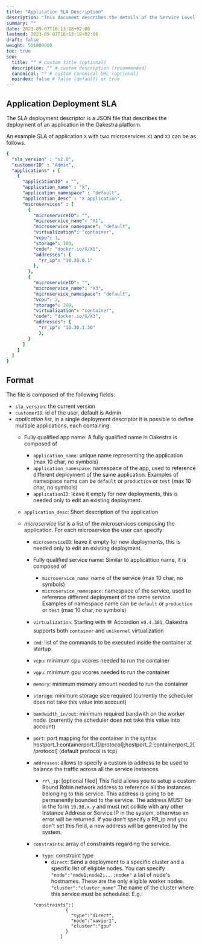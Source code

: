 ```yaml
---
title: "Application SLA Description"
description: "This document describes the details of the Service Level Agreement (SLA) for the application."
summary: ""
date: 2023-09-07T16:13:18+02:00
lastmod: 2023-09-07T16:13:18+02:00
draft: false
weight: 501000000
toc: true
seo:
  title: "" # custom title (optional)
  description: "" # custom description (recommended)
  canonical: "" # custom canonical URL (optional)
  noindex: false # false (default) or true
---
```


## Application Deployment SLA

The SLA deployment descriptor is a JSON file that describes the deployment of an application in the Oakestra platform.

An example SLA of application `X` with two microservices `X1` and `X3` can be as follows.

```yaml
{
  "sla_version" : "v2.0",
  "customerID" : "Admin",
  "applications" : [
    {
      "applicationID" : "",
      "application_name" : "X",
      "application_namespace" : "default",
      "application_desc" : "X application",
      "microservices" : [
        {
          "microserviceID": "",
          "microservice_name": "X1",
          "microservice_namespace": "default",
          "virtualization": "container",
          "vcpu": 1,
          "storage": 100,
          "code": "docker.io/X/X1",
          "addresses": {
            "rr_ip": "10.30.0.1"
          },
        },
        {
          "microserviceID": "",
          "microservice_name": "X3",
          "microservice_namespace": "default",
          "vcpu": 2,
          "storage": 200,
          "virtualization": "container",
          "code": "docker.io/X/X3",
          "addresses": {
            "rr_ip": "10.30.1.30"
          	},
        }
      ]
    }
  ]
}
```

## Format

The file is composed of the following fields:

- `sla_version`: the current version
- `customerID`: id of the user, default is Admin
- *application list*, in a single deployment descriptor it is possible to define multiple applications, each containing:
  - Fully qualified app name: A fully qualified name in Oakestra is composed of
      - `application_name`: unique name representing the application (max 10 char, no symbols)
      - `application_namespace`: namespace of the app, used to reference different deployment of the same application. Examples of namespace name can be `default` or `production` or `test` (max 10 char, no symbols)
      - `applicationID`: leave it empty for new deployments, this is needed only to edit an existing deployment.

  - `application_desc`: Short description of the application

  - *microservice list* is a list of the microservices composing the application. For each microservice the user can specify:
    - `microserviceID`: leave it empty for new deployments, this is needed only to edit an existing deployment.
    - Fully qualified service name: Similar to applicattion name, it is composed of
      - `microservice_name`: name of the service (max 10 char, no symbols)
      - `microservice_namespace`: namespace of the service, used to reference different deployment of the same service. Examples of namespace name can be `default` or `production` or `test` (max 10 char, no symbols)

    - `virtualization`: Starting with  :accordion: Accordion `v0.4.301`, Oakestra supports both `container` and `unikernel` virtualization
    - `cmd`: list of the commands to be executed inside the container at startup
    - `vcpu`: minimum cpu vcores needed to run the container
    - `vgpu`: minimum gpu vcores needed to run the container
    - `memory`: minimum memory amount needed to run the container
    - `storage`: minimum storage size required (currently the scheduler does not take this value into account)
    - `bandwidth_in/out`: minimum required bandwith on the worker node. (currently the scheduler does not take this value into account)
    - `port`: port mapping for the container in the syntax hostport_1:containerport_1\[/protocol];hostport_2:containerport_2\[/protocol] (default protocol is tcp)
    - `addresses`: allows to specify a custom ip address to be used to balance the traffic across all the service instances.
      - `rr\_ip`: [optional filed] This field allows you to setup a custom Round Robin network address to reference all the instances belonging to this service. This address is going to be permanently bounded to the service. The address MUST be in the form `10.30.x.y` and must not collide with any other Instance Address or Service IP in the system, otherwise an error will be returned. If you don't specify a RR_ip and you don't set this field, a new address will be generated by the system.
    - `constraints`: array of constraints regarding the service.
      - `type`: constraint type
        - `direct`: Send a deployment to a specific cluster and a specific list of eligible nodes. You can specify `"node":"node1;node2;...;noden"` a list of node's hostnames. These are the only eligible worker nodes.  `"cluster":"cluster_name"` The name of the cluster where this service must be scheduled. E.g.:
      ```
      "constraints":[
                  {
                    "type":"direct",
                    "node":"xavier1",
                    "cluster":"gpu"
                  }
                ]
      ```
